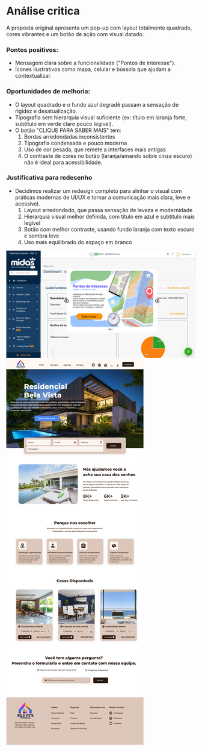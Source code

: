 
# Análise critica

A proposta original apresenta um pop-up com layout totalmente quadrado, cores vibrantes e um botão de ação com visual datado.

### Pontos positivos:
- Mensagem clara sobre a funcionalidade ("Pontos de interesse").
- Ícones ilustrativos como mapa, celular e bússola que ajudam a contextualizar.

### Oportunidades de melhoria:
- O layout quadrado e o fundo azul degradê passam a sensação de rigidez e desatualização.
- Tipografia sem hierarquia visual suficiente (ex: título em laranja forte, subtítulo em verde claro pouco legível).
- O botão "CLIQUE PARA SABER MAIS" tem:
    1. Bordas arredondadas inconsistentes
    2. Tipografia condensada e pouco moderna
    3. Uso de cor pesada, que remete a interfaces mais antigas
    4. O contraste de cores no botão (laranja/amarelo sobre cinza escuro) não é ideal para acessibilidade.

### Justificativa para redesenho

- Decidimos realizar um redesign completo para alinhar o visual com práticas modernas de UI/UX e tornar a comunicação mais clara, leve e acessível.
    1. Layout arredondado, que passa sensação de leveza e modernidade
    2. Hierarquia visual melhor definida, com título em azul e subtítulo mais legível
    3. Botão com melhor contraste, usando fundo laranja com texto escuro e sombra leve
    4. Uso mais equilibrado do espaço em branco

![Proposta de redesign](1.png)
![Landing Page](2.png)